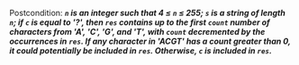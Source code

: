 Postcondition: ***`n` is an integer such that 4 ≤ `n` ≤ 255; `s` is a string of length `n`; if `c` is equal to '?', then `res` contains up to the first `count` number of characters from 'A', 'C', 'G', and 'T', with `count` decremented by the occurrences in `res`. If any character in 'ACGT' has a count greater than 0, it could potentially be included in `res`. Otherwise, `c` is included in `res`.***